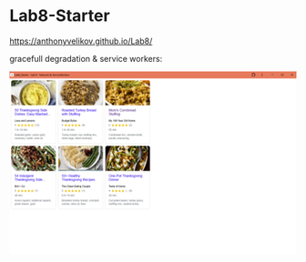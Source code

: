 # Lab8-Starter

https://anthonyvelikov.github.io/Lab8/

gracefull degradation & service workers:

![pwa sc](./image.png)
